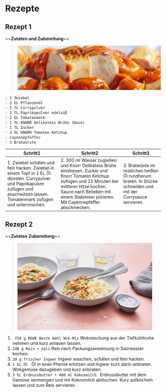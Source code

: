 # Rezepte



## Rezept 1

==**Zutaten und Zubereitung**==

> ![Currywurst](./currywurst.png "Currywurst")

```
- 1 Zwiebel
- 2 EL Pflanzenöl
- 2 TL Currypulver
- 1 TL Paprikapulver edelsüß
- 2 EL Tomatenmark
- 1 TL KNORR Delikatess Brühe (Dose)
- 1 TL Zucker
- 3 EL KNORR Tomaten Ketchup
- Cayennepfeffer
- 3 Bratwürste
```

| Schritt1 | Schritt2 | Schritt3 |
|---|---|---|
|1. Zwiebel schälen und fein hacken. Zwiebel in einem Topf in 1 EL Öl dünsten. Currypulver und Paprikapulver zufügen und anschwitzen lassen. Tomatenmark zufügen und untermischen.|2. 300 ml Wasser zugießen und Knorr Delikatess Brühe einstreuen. Zucker und Knorr Tomaten Ketchup zufügen und 15 Minuten bei mittlerer Hitze kochen. Sauce nach Belieben mit einem Stabmixer pürieren. Mit Cayennepfeffer abschmecken.|3. Bratwüste im restlichen heißen Öl rundherum braten. In Stücke schneiden und mit der Currysauce servieren. 






## Rezept 2

==**Zutaten Zubereitung**==

> ![Geb.Reis](./Reis.png "Geb. Reis")

1. 
   ` 750 g REWE Beste Wahl Wok-Mix` 
Wokmischung aus der Tiefkühltruhe nehmen und kurz antauen lassen. 
2. 
    `240 g Reis • Salz` 
Reis nach Packungsanweisung in Salzwasser kochen. 
3. 
    `20 g frischer Ingwer` 
Ingwer waschen, schälen und fein hacken.
4. 
    `1 EL Öl `
Öl in einer Pfanne erhitzen und Ingwer kurz darin anbraten. Wokgemüse dazugeben und kurz anbraten.
5. 
    `3 EL Erdnussbutter • 400 ml Kokosmilch `
Erdnussbutter mit dem Gemüse vermengen und mit Kokosmilch ablöschen. Kurz aufköcheln lassen und zum Reis servieren. 